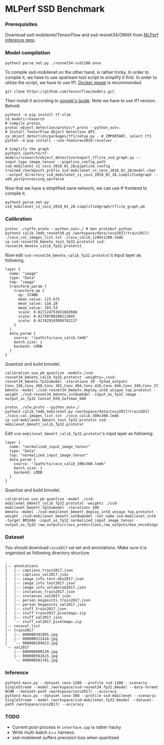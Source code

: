 MLPerf SSD Benchmark
====================

### Prerequisites

Download ssd-mobilenet/TensorFlow and ssd-resnet34/ONNX from [MLPerf inference repo](https://github.com/mlcommons/inference/tree/master/vision/classification_and_detection#supported-models).

### Model compilation

```
python3 parse_net.py ./resnet34-ssd1200.onnx
```

To compile ssd-mobilenet on the other hand, is rather tricky. In order to compile it, we have to use upstream tool script to simplify it first. In order to utilize the script, we have to use tf1. [Docker image](https://hub.docker.com/r/tensorflow/tensorflow/) is recommended.

```
git clone https://github.com/tensorflow/models.git
```

Then install it according to [google's guide](https://github.com/tensorflow/models/blob/master/research/object_detection/g3doc/tf2.md#python-package-installation). Note we have to use tf1 version. Behold.

```
python3 -m pip install tf-slim
cd models/research
# Compile protos.
protoc object_detection/protos/*.proto --python_out=.
# Install TensorFlow Object Detection API.
cp object_detection/packages/tf1/setup.py . # IMPORTANT, select tf1
python -m pip install --use-feature=2020-resolver .

# Simplify the graph
python3 /path/to/tf-models/research/object_detection/export_tflite_ssd_graph.py --input_type image_tensor --pipeline_config_path ssd_mobilenet_v1_coco_2018_01_28/pipeline.config -trained_checkpoint_prefix ssd_mobilenet_v1_coco_2018_01_28/model.ckpt --output_directory ssd_mobilenet_v1_coco_2018_01_28.simplifiedgraph --add_postprocessing_op=false
```

Now that we have a simplified sane network, we can use tf frontend to compile it.

```
python3 parse_net.py ssd_mobilenet_v1_coco_2018_01_28.simplifiedgraph/tflite_graph.pb
```

### Calibration

```
protoc ./caffe.proto --python_out=./ # Gen protobuf python
python3 calib_lmdb_resnet50.py /workspace/data/coco2017/train2017/ ./coco_cal_images_list.txt ./coco_calib_1200x1200.lmdb
cp ssd-resnet34_bmneto_test_fp32.prototxt ssd-resnet34_bmneto_calib_fp32.prototxt
```

Now edit `ssd-resnet34_bmneto_calib_fp32.prototxt`'s input layer as following.

```
layer {
  name: "image"
  type: "Data"
  top: "image"
  transform_param {
    transform_op {
      op: STAND
      mean_value: 123.675
      mean_value: 116.28
      mean_value: 103.53
      scale: 0.017124753831663668
      scale: 0.01750700280112045
      scale: 0.017429193899782137
    }
  }
  data_param {
    source: "/path/to/coco_calib.lmdb"
    batch_size: 1
    backend: LMDB
  }
}
```

Quantize and build bmodel.

```
calibration_use_pb quantize -model=./ssd-resnet34_bmneto_calib_fp32.prototxt -weights=./ssd-resnet34_bmneto.fp32umodel -iterations 20 -fpfwd_outputs Conv_338,Conv_360,Conv_382,Conv_404,Conv_426,Conv_448,Conv_349,Conv_371,Conv_393,Conv_415,Conv_437,Conv_459
bmnetu -model ./ssd-resnet34_bmneto_deploy_int8_unique_top.prototxt -weight ./ssd-resnet34_bmneto.int8umodel -input_as_fp32 image -output_as_fp32 Concat_659,Softmax_660
```

```
protoc ./ufw.proto --python_out=./
python3 calib_lmdb_mobilenet.py /workspace/data/coco2017/train2017 ./coco_cal_images_list.txt ./coco_calib_300x300.lmdb
cp ssd-mobilenet_bmnett_test_fp32.prototxt ssd-mobilenet_bmnett_calib_fp32.prototxt
```

Edit `ssd-mobilenet_bmnett_calib_fp32.prototxt`'s input layer as following.

```
layer {
  name: "normalized_input_image_tensor"
  type: "Data"
  top: "normalized_input_image_tensor"
  data_param {
    source: "/path/to/coco_calib_300x300.lmdb"
    batch_size: 1
    backend: LMDB
  }
}
```

Quantize and build bmodel.

```
calibration_use_pb quantize -model ./ssd-mobilenet_bmnett_calib_fp32.prototxt -weights ./ssd-mobilenet_bmnett.fp32umodel -iterations 500
bmnetu -model ./ssd-mobilenet_bmnett_deploy_int8_unique_top.prototxt -weight ./ssd-mobilenet_bmnett.int8umodel -net_name ssd-mobilenet-int8 -target BM1684 -input_as_fp32 normalized_input_image_tensor -output_as_fp32 raw_outputs/class_predictions,raw_outputs/box_encodings
```

### Dataset

You should download `coco2017` val set and annotations. Make sure it is organized as following directory structure.

```
.
|-- annotations
|   |-- captions_train2017.json
|   |-- captions_val2017.json
|   |-- image_info_test-dev2017.json
|   |-- image_info_test2017.json
|   |-- image_info_unlabeled2017.json
|   |-- instances_train2017.json
|   |-- instances_val2017.json
|   |-- person_keypoints_train2017.json
|   |-- person_keypoints_val2017.json
|   |-- stuff_train2017.json
|   |-- stuff_train2017_pixelmaps.zip
|   |-- stuff_val2017.json
|   `-- stuff_val2017_pixelmaps.zip
|-- cocoval.list
|-- train2017
|   |-- 000000391895.jpg
|   |-- 000000522418.jpg
|   `-- 000000184613.jpg
`-- val2017
    |-- 000000000139.jpg
    |-- 000000581615.jpg
    `-- 000000581781.jpg
```

### Inference

```
python3 main.py --dataset coco-1200 --profile ssd-1200 --scenario SingleStream --model /workspace/ssd-resnet34.fp32.bmodel --data-format NCHW --dataset-path /workspace/coco2017/ --accuracy
python3 main.py --dataset coco-300 --profile ssd-mobilenet --scenario SingleStream --model /workspace/ssd-mobilenet.fp32.bmodel --dataset-path /workspace/coco2017/ --accuracy
```

### TODO

+ Current post-process in `interface.cpp` is rather hacky
+ Write multi-batch c++ harness.
+ ssd-mobilenet suffers precision loss when quantized
